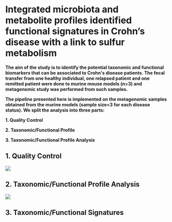 <h1> Integrated microbiota and metabolite profiles identified functional signatures in Crohn’s disease with a link to sulfur metabolism </h1>

<b>     The aim of the study is to identify the potential taxonomic and functional biomarkers that can be associated to Crohn's disease patients. The fecal transfer from one healthy individual, one relapsed patient and one remitted patient were done to murine mouse models (n=3) and metagenomic study was performed from such samples.<p>
        The pipeline presented here is implemented on the metagenomic samples obtained from the murine models (sample size=3 for each disease status). We split the analysis into three parts: <p>
        1. Quality Control <p>
        2. Taxonomic/Functional Profile <p>
        3. Taxonomic/Functional Profile Analysis <p>
        
<h2> 1. Quality Control </h2>
<img src="https://github.com/abilashdurairaj/Amira-et-al.-2019/blob/master/pictures/QC_pipeline_fin.PNG" width: "40%" height: "30%">
<h2> 2. Taxonomic/Functional Profile Analysis </h2>
<img src="https://github.com/abilashdurairaj/Amira-et-al.-2019/blob/master/pictures/outline_analysis.PNG" width: "40%" height: "30%">
<h2> 3. Taxonomic/Functional Signatures </h2>
 
</b>
        
